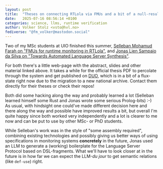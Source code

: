 ```yaml
---
layout: post
title:  "Theses on connecting RTLola via FMUs and a bit of a null-result on using LLMs for code generation"
date:   2025-07-16 08:56:14 +0100
categories: science, llms, runtime verification
author: Volker Stolz <vsto@hvl.no>
fediverse: "@fm_volker@mastodon.social"
---
```


Two of my MSc students at UIO finished this summer, [Selleban Mohamud Farah on "FMUs for runtime monitoring in RTLola"](https://www.mn.uio.no/ifi/english/research/groups/psy/completedmasters/2025/farah/),
and [Jonas Lien Sampaio da Silva on "Towards Automated Language Server Synthesis"](https://www.mn.uio.no/ifi/english/research/groups/psy/completedmasters/2025/da-silva/).

For both there's a little web-page with the abstract, slides and other material linked above.
It takes a while for the official thesis PDF to percolate through the system and get published on [DUO](https://duo.uio.no),
which is in a bit of a flux-state right now due to the migration to a new national archive.
Contact them directly for their theses or check their repos!

Both did some hacking along the way and probably learned a lot (Selleban learned himself some Rust and Jonas wrote some serious Prolog-bits) :-)
As usual, with hindsight one could've made different decision here and there along the way and possible have improved results a bit,
but overall I'm quite happy since both worked very independently and a lot is clearer to me now and can be put to use by other
MSc- or PhD students.

While Selleban's work was in the style of "some assembly required", combining existing technologies and possibly giving us better ways of using specifications in monitoring systems **concretely** in the future, Jonas used an LLM to generate a (working) boilerplate for the Language Server Protocol based on DSL-fragments. What we'll have to look closer at in the future is in how far we can expect the LLM-*du jour* to get semantic relations (like `def-use`) right.
